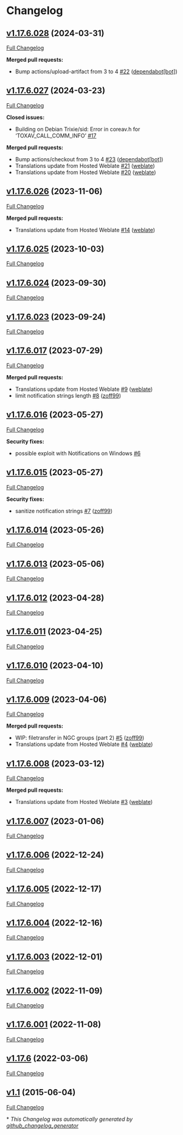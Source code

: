 # Changelog

## [v1.17.6.028](https://github.com/Zoxcore/qTox_enhanced/tree/v1.17.6.028) (2024-03-31)

[Full Changelog](https://github.com/Zoxcore/qTox_enhanced/compare/v1.17.6.027...v1.17.6.028)

**Merged pull requests:**

- Bump actions/upload-artifact from 3 to 4 [\#22](https://github.com/Zoxcore/qTox_enhanced/pull/22) ([dependabot[bot]](https://github.com/apps/dependabot))

## [v1.17.6.027](https://github.com/Zoxcore/qTox_enhanced/tree/v1.17.6.027) (2024-03-23)

[Full Changelog](https://github.com/Zoxcore/qTox_enhanced/compare/v1.17.6.026...v1.17.6.027)

**Closed issues:**

- Building on Debian Trixie/sid: Error in coreav.h for ‘TOXAV\_CALL\_COMM\_INFO’ [\#17](https://github.com/Zoxcore/qTox_enhanced/issues/17)

**Merged pull requests:**

- Bump actions/checkout from 3 to 4 [\#23](https://github.com/Zoxcore/qTox_enhanced/pull/23) ([dependabot[bot]](https://github.com/apps/dependabot))
- Translations update from Hosted Weblate [\#21](https://github.com/Zoxcore/qTox_enhanced/pull/21) ([weblate](https://github.com/weblate))
- Translations update from Hosted Weblate [\#20](https://github.com/Zoxcore/qTox_enhanced/pull/20) ([weblate](https://github.com/weblate))

## [v1.17.6.026](https://github.com/Zoxcore/qTox_enhanced/tree/v1.17.6.026) (2023-11-06)

[Full Changelog](https://github.com/Zoxcore/qTox_enhanced/compare/v1.17.6.025...v1.17.6.026)

**Merged pull requests:**

- Translations update from Hosted Weblate [\#14](https://github.com/Zoxcore/qTox_enhanced/pull/14) ([weblate](https://github.com/weblate))

## [v1.17.6.025](https://github.com/Zoxcore/qTox_enhanced/tree/v1.17.6.025) (2023-10-03)

[Full Changelog](https://github.com/Zoxcore/qTox_enhanced/compare/v1.17.6.024...v1.17.6.025)

## [v1.17.6.024](https://github.com/Zoxcore/qTox_enhanced/tree/v1.17.6.024) (2023-09-30)

[Full Changelog](https://github.com/Zoxcore/qTox_enhanced/compare/v1.17.6.023...v1.17.6.024)

## [v1.17.6.023](https://github.com/Zoxcore/qTox_enhanced/tree/v1.17.6.023) (2023-09-24)

[Full Changelog](https://github.com/Zoxcore/qTox_enhanced/compare/v1.17.6.017...v1.17.6.023)

## [v1.17.6.017](https://github.com/Zoxcore/qTox_enhanced/tree/v1.17.6.017) (2023-07-29)

[Full Changelog](https://github.com/Zoxcore/qTox_enhanced/compare/v1.17.6.016...v1.17.6.017)

**Merged pull requests:**

- Translations update from Hosted Weblate [\#9](https://github.com/Zoxcore/qTox_enhanced/pull/9) ([weblate](https://github.com/weblate))
- limit notification strings length [\#8](https://github.com/Zoxcore/qTox_enhanced/pull/8) ([zoff99](https://github.com/zoff99))

## [v1.17.6.016](https://github.com/Zoxcore/qTox_enhanced/tree/v1.17.6.016) (2023-05-27)

[Full Changelog](https://github.com/Zoxcore/qTox_enhanced/compare/v1.17.6.015...v1.17.6.016)

**Security fixes:**

- possible exploit with Notifications on Windows [\#6](https://github.com/Zoxcore/qTox_enhanced/issues/6)

## [v1.17.6.015](https://github.com/Zoxcore/qTox_enhanced/tree/v1.17.6.015) (2023-05-27)

[Full Changelog](https://github.com/Zoxcore/qTox_enhanced/compare/v1.17.6.014...v1.17.6.015)

**Security fixes:**

- sanitize notification strings [\#7](https://github.com/Zoxcore/qTox_enhanced/pull/7) ([zoff99](https://github.com/zoff99))

## [v1.17.6.014](https://github.com/Zoxcore/qTox_enhanced/tree/v1.17.6.014) (2023-05-26)

[Full Changelog](https://github.com/Zoxcore/qTox_enhanced/compare/v1.17.6.013...v1.17.6.014)

## [v1.17.6.013](https://github.com/Zoxcore/qTox_enhanced/tree/v1.17.6.013) (2023-05-06)

[Full Changelog](https://github.com/Zoxcore/qTox_enhanced/compare/v1.17.6.012...v1.17.6.013)

## [v1.17.6.012](https://github.com/Zoxcore/qTox_enhanced/tree/v1.17.6.012) (2023-04-28)

[Full Changelog](https://github.com/Zoxcore/qTox_enhanced/compare/v1.17.6.011...v1.17.6.012)

## [v1.17.6.011](https://github.com/Zoxcore/qTox_enhanced/tree/v1.17.6.011) (2023-04-25)

[Full Changelog](https://github.com/Zoxcore/qTox_enhanced/compare/v1.17.6.010...v1.17.6.011)

## [v1.17.6.010](https://github.com/Zoxcore/qTox_enhanced/tree/v1.17.6.010) (2023-04-10)

[Full Changelog](https://github.com/Zoxcore/qTox_enhanced/compare/v1.17.6.009...v1.17.6.010)

## [v1.17.6.009](https://github.com/Zoxcore/qTox_enhanced/tree/v1.17.6.009) (2023-04-06)

[Full Changelog](https://github.com/Zoxcore/qTox_enhanced/compare/v1.17.6.008...v1.17.6.009)

**Merged pull requests:**

- WIP: filetransfer in NGC groups \(part 2\) [\#5](https://github.com/Zoxcore/qTox_enhanced/pull/5) ([zoff99](https://github.com/zoff99))
- Translations update from Hosted Weblate [\#4](https://github.com/Zoxcore/qTox_enhanced/pull/4) ([weblate](https://github.com/weblate))

## [v1.17.6.008](https://github.com/Zoxcore/qTox_enhanced/tree/v1.17.6.008) (2023-03-12)

[Full Changelog](https://github.com/Zoxcore/qTox_enhanced/compare/v1.17.6.007...v1.17.6.008)

**Merged pull requests:**

- Translations update from Hosted Weblate [\#3](https://github.com/Zoxcore/qTox_enhanced/pull/3) ([weblate](https://github.com/weblate))

## [v1.17.6.007](https://github.com/Zoxcore/qTox_enhanced/tree/v1.17.6.007) (2023-01-06)

[Full Changelog](https://github.com/Zoxcore/qTox_enhanced/compare/v1.17.6.006...v1.17.6.007)

## [v1.17.6.006](https://github.com/Zoxcore/qTox_enhanced/tree/v1.17.6.006) (2022-12-24)

[Full Changelog](https://github.com/Zoxcore/qTox_enhanced/compare/v1.17.6.005...v1.17.6.006)

## [v1.17.6.005](https://github.com/Zoxcore/qTox_enhanced/tree/v1.17.6.005) (2022-12-17)

[Full Changelog](https://github.com/Zoxcore/qTox_enhanced/compare/v1.17.6.004...v1.17.6.005)

## [v1.17.6.004](https://github.com/Zoxcore/qTox_enhanced/tree/v1.17.6.004) (2022-12-16)

[Full Changelog](https://github.com/Zoxcore/qTox_enhanced/compare/v1.17.6.003...v1.17.6.004)

## [v1.17.6.003](https://github.com/Zoxcore/qTox_enhanced/tree/v1.17.6.003) (2022-12-01)

[Full Changelog](https://github.com/Zoxcore/qTox_enhanced/compare/v1.17.6.002...v1.17.6.003)

## [v1.17.6.002](https://github.com/Zoxcore/qTox_enhanced/tree/v1.17.6.002) (2022-11-09)

[Full Changelog](https://github.com/Zoxcore/qTox_enhanced/compare/v1.17.6.001...v1.17.6.002)

## [v1.17.6.001](https://github.com/Zoxcore/qTox_enhanced/tree/v1.17.6.001) (2022-11-08)

[Full Changelog](https://github.com/Zoxcore/qTox_enhanced/compare/v1.17.6...v1.17.6.001)

## [v1.17.6](https://github.com/Zoxcore/qTox_enhanced/tree/v1.17.6) (2022-03-06)

[Full Changelog](https://github.com/Zoxcore/qTox_enhanced/compare/v1.1...v1.17.6)

## [v1.1](https://github.com/Zoxcore/qTox_enhanced/tree/v1.1) (2015-06-04)

[Full Changelog](https://github.com/Zoxcore/qTox_enhanced/compare/18cee41cfb2a38fb63634d9898b9bba3b40ff462...v1.1)



\* *This Changelog was automatically generated by [github_changelog_generator](https://github.com/github-changelog-generator/github-changelog-generator)*
